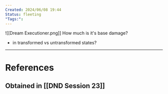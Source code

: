 ```yaml
---
Created: 2024/06/08 19:44
Status: fleeting
"Tags:":
---
```

![[Dream Executioner.png]]
How much is it's base damage?
- in transformed vs untransformed states?
---
# References
## Obtained in [[DND Session 23]]